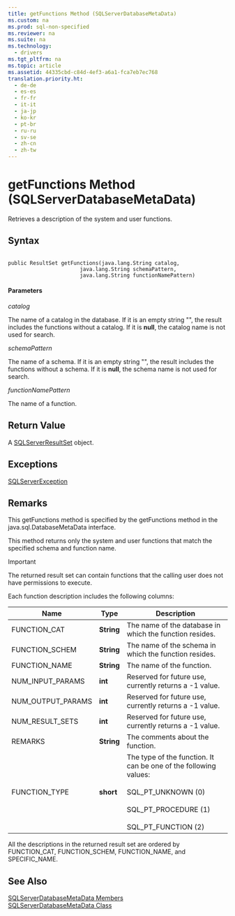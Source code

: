 ```yaml
---
title: getFunctions Method (SQLServerDatabaseMetaData)
ms.custom: na
ms.prod: sql-non-specified
ms.reviewer: na
ms.suite: na
ms.technology: 
  - drivers
ms.tgt_pltfrm: na
ms.topic: article
ms.assetid: 44335cbd-c84d-4ef3-a6a1-fca7eb7ec768
translation.priority.ht: 
  - de-de
  - es-es
  - fr-fr
  - it-it
  - ja-jp
  - ko-kr
  - pt-br
  - ru-ru
  - sv-se
  - zh-cn
  - zh-tw
---
```

# getFunctions Method (SQLServerDatabaseMetaData)
  Retrieves a description of the system and user functions.  
  
## Syntax  
  
```  
  
public ResultSet getFunctions(java.lang.String catalog,  
                       java.lang.String schemaPattern,  
                       java.lang.String functionNamePattern)  
```  
  
#### Parameters  
 *catalog*  
  
 The name of a catalog in the database. If it is an empty string "", the result includes the functions without a catalog. If it is **null**, the catalog name is not used for search.  
  
 *schemaPattern*  
  
 The name of a schema. If it is an empty string "", the result includes the functions without a schema. If it is **null**, the schema name is not used for search.  
  
 *functionNamePattern*  
  
 The name of a function.  
  
## Return Value  
 A [SQLServerResultSet](../content/SQLServerResultSet-Class.md) object.  
  
## Exceptions  
 [SQLServerException](../content/SQLServerException-Class.md)  
  
## Remarks  
 This getFunctions method is specified by the getFunctions method in the java.sql.DatabaseMetaData interface.  
  
 This method returns only the system and user functions that match the specified schema and function name.  
  
> [!IMPORTANT]  
>  The returned result set can contain functions that the calling user does not have permissions to execute.  
  
 Each function description includes the following columns:  
  
|Name|Type|Description|  
|----------|----------|-----------------|  
|FUNCTION\_CAT|**String**|The name of the database in which the function resides.|  
|FUNCTION\_SCHEM|**String**|The name of the schema in which the function resides.|  
|FUNCTION\_NAME|**String**|The name of the function.|  
|NUM\_INPUT\_PARAMS|**int**|Reserved for future use, currently returns a \-1 value.|  
|NUM\_OUTPUT\_PARAMS|**int**|Reserved for future use, currently returns a \-1 value.|  
|NUM\_RESULT\_SETS|**int**|Reserved for future use, currently returns a \-1 value.|  
|REMARKS|**String**|The comments about the function.|  
|FUNCTION\_TYPE|**short**|The type of the function. It can be one of the following values:<br /><br /> SQL\_PT\_UNKNOWN \(0\)<br /><br /> SQL\_PT\_PROCEDURE \(1\)<br /><br /> SQL\_PT\_FUNCTION \(2\)|  
  
 All the descriptions in the returned result set are ordered by FUNCTION\_CAT, FUNCTION\_SCHEM, FUNCTION\_NAME, and SPECIFIC\_NAME.  
  
## See Also  
 [SQLServerDatabaseMetaData Members](../content/SQLServerDatabaseMetaData-Members.md)   
 [SQLServerDatabaseMetaData Class](../content/SQLServerDatabaseMetaData-Class.md)  
  
  